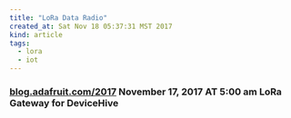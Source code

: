 ```yaml
---
title: "LoRa Data Radio"
created_at: Sat Nov 18 05:37:31 MST 2017
kind: article
tags:
  - lora
  - iot
---
```


<h3>
  <a href="https://blog.adafruit.com/2017/11/17/lora-gateway-for-devicehive/" target="_blank">blog.adafruit.com/2017</a>
  November 17, 2017 AT 5:00 am LoRa Gateway for DeviceHive
</h3>

<!--
html boilerplate
<a href="" target="_blank"></a>
<a name=""></a>
<img src="" width="400px">
<ul>
  <li></li>
</ul>
<pre>
</pre>
<p style="margin-bottom: 2em;"></p>
<hr style="border: 0; height: 3px; background: #333; background-image: linear-gradient(to right, #ccc, #333, #ccc);">
<pre><code>
</code></pre>
<math xmlns='http://www.w3.org/1998/Math/MathML' display='block'>
</math>
-->
